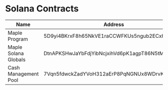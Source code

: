 # Solana Contracts

| Name | Address|
| - | - |
| Maple Program | 5D9yi4BKrxF8h65NkVE1raCCWFKUs5ngub2ECxhvfaZe |
| Maple Solana Globals | DtnAPKSHwJaYbFdjYibNcjxihVd6pK1agpT86N5tMVPX |
| Cash Management Pool | 7Vqn5fdwckZadYVoH312aErP8PqNGNUx8WDrvKAHYfMd |